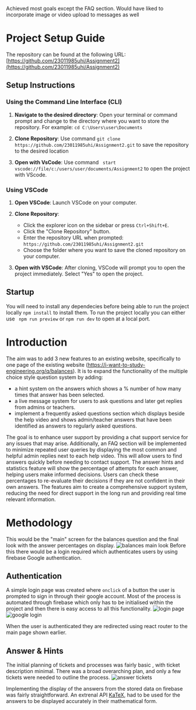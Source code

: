

Achieved most goals except the FAQ section.
Would have liked to incorporate image or video upload to messages as well


# Project Setup Guide

The repository can be found at the following URL:
[https://github.com/23011985uhi/Assignment2](https://github.com/23011985uhi/Assignment2)

## Setup Instructions

### Using the Command Line Interface (CLI)

1. **Navigate to the desired directory**:
   Open your terminal or command prompt and change to the directory where you want to store the repository. For example: ``` cd C:\Users\user\Documents ```

2. **Clone Repository**:
  Use command ``` git clone https://github.com/23011985uhi/Assignment2.git ``` to save the repository to the desired location

3. **Open with VsCode**:
   Use command ``` start vscode://file/c:/users/user/documents/Assignment2``` to open the project with VScode.

### Using VSCode

1. **Open VSCode**:
   Launch VSCode on your computer.

2. **Clone Repository**:
   - Click the explorer icon on the sidebar or press `Ctrl+Shift+E`.
   - Click the "Clone Repository" button.
   - Enter the repository URL when prompted: ``` https://github.com/23011985uhi/Assignment2.git ```
   - Choose the folder where you want to save the cloned repository on your computer.

3. **Open with VSCode**:
   After cloning, VSCode will prompt you to open the project immediately. Select "Yes" to open the project.

## Startup
You will need to install any dependecies before being able to run the project locally
``` npm install ```
to install them.
To run the project locally you can either use ``` npm run preview``` or ```npm run dev``` to open at a local port.


# Introduction

The aim was to add 3 new features to an existing website, specifically to one page of the existing website (https://i-want-to-study-engineering.org/q/balances). It is to expand the functionality of the multiple choice style question system by adding:

- a hint system on the answers which shows a % number of how many times that answer has been selected.
- a live message system for users to ask questions and later get replies from admins or teachers.
- implement a frequently asked questions section which displays beside the help video and shows admin/teacher answers that have been identified as answers to regularly asked questions.
  
The goal is to enhance user support by providing a chat support service for any issues that may arise. Additionally, an FAQ section will be implemented to minimize repeated user queries by displaying the most common and helpful admin replies next to each help video. This will allow users to find answers quickly before needing to contact support. The answer hints and statistics feature will show the percentage of attempts for each answer, helping users make informed decisions. Users can check these percentages to re-evaluate their decisions if they are not confident in their own answers. 
The features aim to create a comprehensive support system, reducing the need for direct support in the long run and providing real time relevant information.

# Methodology
This would be the "main" screen for the balances question and the final look with the answer percentages on display. 
![balances main look](https://github.com/23011985uhi/Assignment2/blob/main/balances%20question.PNG)
Before this there would be a login required which authenticates users by using firebase Google authentication.

## Authentication
A simple login page was created where ```onclick``` of a button the user is prompted to sign in through their google account. Most of the process is automated through firebase which only has to be initialised within the project and then there is easy access to all this functionality.
![login page](https://github.com/23011985uhi/Assignment2/blob/main/login%20page.PNG) 
![google login](https://github.com/23011985uhi/Assignment2/blob/main/google%20login.PNG)

When the user is authenticated they are redirected using react router to the main page shown earlier.

## Answer & Hints
The initial planning of tickets and processes was fairly basic , with ticket description minimal. There was a broad overarching plan, and only a few tickets were needed to outline the process.
![answer tickets](https://github.com/23011985uhi/Assignment2/blob/main/answer%20tickets.PNG)

Implementing the display of the answers from the stored data on firebase was fairly straightforward. An extrenal API [KaTeX](https://katex.org/), had to be used for the answers to be displayed accurately in their mathematical form.

